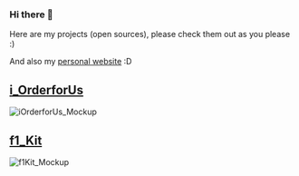 ### Hi there 👋
Here are my projects (open sources), please check them out as you please :)

And also my <a href="https://genechandev.com/">personal website</a> :D

## <a href="https://github.com/Gin6x/i_OrderforUs">i_OrderforUs</a>
![iOrderforUs_Mockup](https://github.com/Gin6x/Gin6x/assets/74748351/b3fbe190-39d0-4613-b842-65b48cf0abe5)
## <a href="https://github.com/Gin6x/f1_Kit">f1_Kit</a>
![f1Kit_Mockup](https://github.com/Gin6x/Gin6x/assets/74748351/90676f20-4596-4043-b305-a27b7a55f536)


<!--
**Gin6x/Gin6x** is a ✨ _special_ ✨ repository because its `README.md` (this file) appears on your GitHub profile.

Here are some ideas to get you started:

- 🔭 I’m currently working on ...
- 🌱 I’m currently learning ...
- 👯 I’m looking to collaborate on ...
- 🤔 I’m looking for help with ...
- 💬 Ask me about ...
- 📫 How to reach me: ...
- 😄 Pronouns: ...
- ⚡ Fun fact: ...
-->
